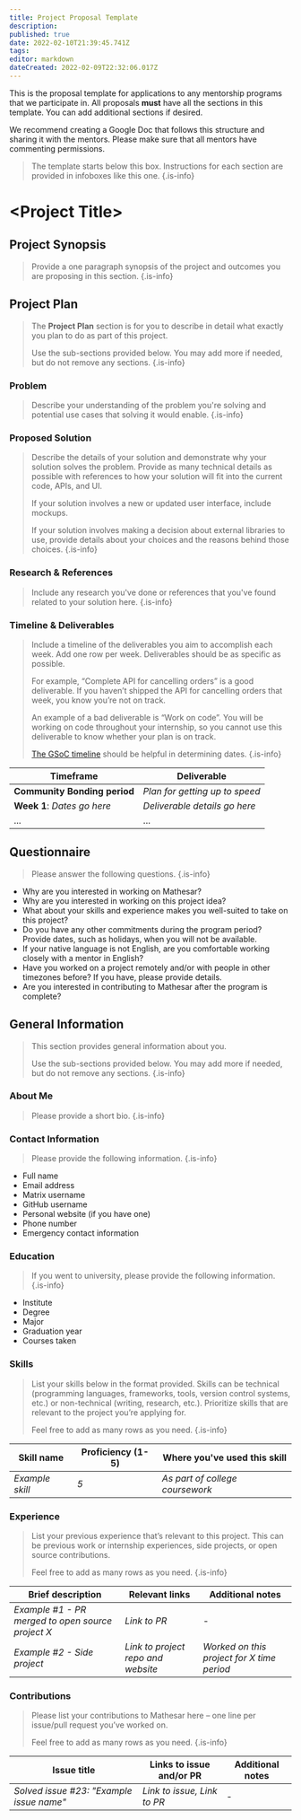 ```yaml
---
title: Project Proposal Template
description: 
published: true
date: 2022-02-10T21:39:45.741Z
tags: 
editor: markdown
dateCreated: 2022-02-09T22:32:06.017Z
---
```


This is the proposal template for applications to any mentorship programs that we participate in. All proposals **must** have all the sections in this template. You can add additional sections if desired.

We recommend creating a Google Doc that follows this structure and sharing it with the mentors. Please make sure that all mentors have commenting permissions.

> The template starts below this box. Instructions for each section are provided in infoboxes like this one.
{.is-info}

# \<Project Title\>

## Project Synopsis

> Provide a one paragraph synopsis of the project and outcomes you are proposing in this section.
{.is-info}

## Project Plan

> The **Project Plan** section is for you to describe in detail what exactly you plan to do as part of this project. 
>
> Use the sub-sections provided below. You may add more if needed, but do not remove any sections.
{.is-info}

### Problem

> Describe your understanding of the problem you're solving and potential use cases that solving it would enable.
{.is-info}

### Proposed Solution
> Describe the details of your solution and demonstrate why your solution solves the problem. Provide as many technical details as possible with references to how your solution will fit into the current code, APIs, and UI.
>
> If your solution involves a new or updated user interface, include mockups.
>
> If your solution involves making a decision about external libraries to use, provide details about your choices and the reasons behind those choices. 
{.is-info}

### Research & References
> Include any research you've done or references that you've found related to your solution here.
{.is-info}

### Timeline & Deliverables
> Include a timeline of the deliverables you aim to accomplish each week. Add one row per week. Deliverables should be as specific as possible.
> 
> For example, “Complete API for cancelling orders” is a good deliverable. If you haven’t shipped the API for cancelling orders that week, you know you’re not on track.
>
> An example of a bad deliverable is “Work on code”. You will be working on code throughout your internship, so you cannot use this deliverable to know whether your plan is on track.
> 
> [The GSoC timeline](https://developers.google.com/open-source/gsoc/timeline) should be helpful in determining dates.
{.is-info}

| Timeframe | Deliverable |
|-|-|
| **Community Bonding period** | *Plan for getting up to speed* |
| **Week 1**: *Dates go here* | *Deliverable details go here* |
| ... | ... |


## Questionnaire
> Please answer the following questions.
{.is-info}

- Why are you interested in working on Mathesar?
- Why are you interested in working on this project idea?
- What about your skills and experience makes you well-suited to take on this project?
- Do you have any other commitments during the program period? Provide dates, such as holidays, when you will not be available.
- If your native language is not English, are you comfortable working closely with a mentor in English?
- Have you worked on a project remotely and/or with people in other timezones before? If you have, please provide details.
- Are you interested in contributing to Mathesar after the program is complete?

## General Information
> This section provides general information about you.
>
> Use the sub-sections provided below. You may add more if needed, but do not remove any sections.
{.is-info}

### About Me
> Please provide a short bio.
{.is-info}

### Contact Information
> Please provide the following information.
{.is-info}

- Full name
- Email address
- Matrix username
- GitHub username
- Personal website (if you have one)
- Phone number
- Emergency contact information

### Education
> If you went to university, please provide the following information.
{.is-info}

- Institute
- Degree
- Major
- Graduation year
- Courses taken

### Skills
> List your skills below in the format provided. Skills can be technical (programming languages, frameworks, tools, version control systems,  etc.) or non-technical (writing, research, etc.). Prioritize skills that are relevant to the project you’re applying for.
> 
> Feel free to add as many rows as you need.
{.is-info}

| Skill name | Proficiency (1-5) | Where you've used this skill |
|-|-|-|
| *Example skill* | *5* | *As part of college coursework* |

### Experience
> List your previous experience that’s relevant to this project. This can be previous work or internship experiences, side projects, or open source contributions.
> 
> Feel free to add as many rows as you need.
{.is-info}

| Brief description | Relevant links | Additional notes |
|-|-|-|
| *Example #1 - PR merged to open source project X* | *Link to PR* | - |
| *Example #2 - Side project* | *Link to project repo and website* | *Worked on this project for X time period* |

### Contributions
> Please list your contributions to Mathesar here – one line per issue/pull request you’ve worked on.
> 
> Feel free to add as many rows as you need.
{.is-info}

| Issue title | Links to issue and/or PR | Additional notes |
|-|-|-|
| *Solved issue #23: "Example issue name"* | *Link to issue, Link to PR* | - |